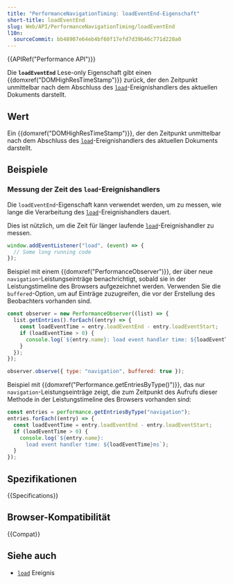 ```yaml
---
title: "PerformanceNavigationTiming: loadEventEnd-Eigenschaft"
short-title: loadEventEnd
slug: Web/API/PerformanceNavigationTiming/loadEventEnd
l10n:
  sourceCommit: bb48907e64eb4bf60f17efd7d39b46c771d220a0
---
```


{{APIRef("Performance API")}}

Die **`loadEventEnd`** Lese-only Eigenschaft gibt einen {{domxref("DOMHighResTimeStamp")}} zurück, der den Zeitpunkt unmittelbar nach dem Abschluss des [`load`](/de/docs/Web/API/Window/load_event)-Ereignishandlers des aktuellen Dokuments darstellt.

## Wert

Ein {{domxref("DOMHighResTimeStamp")}}, der den Zeitpunkt unmittelbar nach dem Abschluss des [`load`](/de/docs/Web/API/Window/load_event)-Ereignishandlers des aktuellen Dokuments darstellt.

## Beispiele

### Messung der Zeit des `load`-Ereignishandlers

Die `loadEventEnd`-Eigenschaft kann verwendet werden, um zu messen, wie lange die Verarbeitung des [`load`](/de/docs/Web/API/Window/load_event)-Ereignishandlers dauert.

Dies ist nützlich, um die Zeit für länger laufende [`load`](/de/docs/Web/API/Window/load_event)-Ereignishandler zu messen.

```js
window.addEventListener("load", (event) => {
  // Some long running code
});
```

Beispiel mit einem {{domxref("PerformanceObserver")}}, der über neue `navigation`-Leistungseinträge benachrichtigt, sobald sie in der Leistungstimeline des Browsers aufgezeichnet werden. Verwenden Sie die `buffered`-Option, um auf Einträge zuzugreifen, die vor der Erstellung des Beobachters vorhanden sind.

```js
const observer = new PerformanceObserver((list) => {
  list.getEntries().forEach((entry) => {
    const loadEventTime = entry.loadEventEnd - entry.loadEventStart;
    if (loadEventTime > 0) {
      console.log(`${entry.name}: load event handler time: ${loadEventTime}ms`);
    }
  });
});

observer.observe({ type: "navigation", buffered: true });
```

Beispiel mit {{domxref("Performance.getEntriesByType()")}}, das nur `navigation`-Leistungseinträge zeigt, die zum Zeitpunkt des Aufrufs dieser Methode in der Leistungstimeline des Browsers vorhanden sind:

```js
const entries = performance.getEntriesByType("navigation");
entries.forEach((entry) => {
  const loadEventTime = entry.loadEventEnd - entry.loadEventStart;
  if (loadEventTime > 0) {
    console.log(`${entry.name}:
      load event handler time: ${loadEventTime}ms`);
  }
});
```

## Spezifikationen

{{Specifications}}

## Browser-Kompatibilität

{{Compat}}

## Siehe auch

- [`load`](/de/docs/Web/API/Window/load_event) Ereignis
